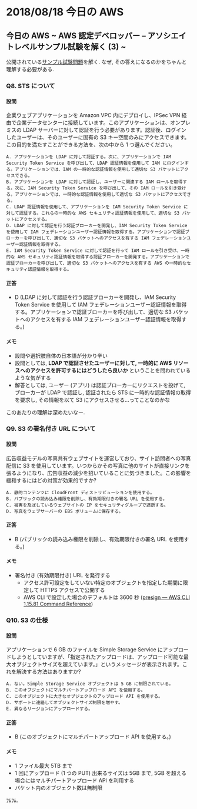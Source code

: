# 2018/08/18 今日の AWS

## 今日の AWS ~ AWS 認定デベロッパー – アソシエイトレベルサンプル試験を解く (3) ~

公開されている[サンプル試験問題](https://d1.awsstatic.com/training-and-certification/docs-dev-associate/AWS%20Certified_Developer_associate_examsample_JP.pdf)を解く. なぜ, その答えになるのかをちゃんと理解する必要がある.

### Q8. STS について

#### 設問

企業ウェブアプリケーションを Amazon VPC 内にデプロイし、IPSec VPN 経由で企業データセンターに接続しています。このアプリケーションは、オンプレミスの LDAP サーバーに対して認証を行う必要があります。認証後、ログインしたユーザーは、そのユーザーに固有の S3 キー空間のみにアクセスできます。この目的を満たすことができる方法を、次の中から 1 つ選んでください。

```
A. アプリケーションを LDAP に対して認証する。次に、アプリケーションで IAM Security Token Service を呼び出して、LDAP 認証情報を使用して IAM にログインする。アプリケーションでは、IAM の一時的な認証情報を使用して適切な S3 バケットにアクセスできる。
B. アプリケーションを LDAP に対して認証し、ユーザーに関連する IAM ロールを取得する。次に、IAM Security Token Service を呼び出して、その IAM ロールを引き受ける。アプリケーションでは、一時的な認証情報を使用して適切な S3 バケットにアクセスできる。
C. LDAP 認証情報を使用して、アプリケーションを IAM Security Token Service に対して認証する。これらの一時的な AWS セキュリティ認証情報を使用して、適切な S3 バケットにアクセスする。
D. LDAP に対して認証を行う認証ブローカーを開発し、IAM Security Token Service を使用して IAM フェデレーションユーザー認証情報を取得する。アプリケーションで認証ブローカーを呼び出して、適切な S3 バケットへのアクセスを有する IAM フェデレーションユーザー認証情報を取得する。
E. IAM Security Token Service に対して認証を行って IAM ロールを引き受け、一時的な AWS セキュリティ認証情報を取得する認証ブローカーを開発する。アプリケーションで認証ブローカーを呼び出して、適切な S3 バケットへのアクセスを有する AWS の一時的なセキュリティ認証情報を取得する。
```

#### 正答

* D (LDAP に対して認証を行う認証ブローカーを開発し、IAM Security Token Service を使用して IAM フェデレーションユーザー認証情報を取得する。アプリケーションで認証ブローカーを呼び出して、適切な S3 バケットへのアクセスを有する IAM フェデレーションユーザー認証情報を取得する。)

#### メモ

* 設問や選択肢自体の日本語が分かり辛い
* 設問としては, **LDAP で認証させたユーザーに対して, 一時的に AWS リソースへのアクセスを許可するにはどうしたら良いか** ということを問われているような気がする
* 解答としては, ユーザー (アプリ) は認証ブローカーにリクエストを投げて, ブローカーが LDAP で認証し, 認証されたら STS に一時的な認証情報の取得を要求し, その情報を以て S3 にアクセスさせる...ってことなのかな

このあたりの理解は深めたいなー.

### Q9. S3 の署名付き URL について

#### 設問

広告収益モデルの写真共有ウェブサイトを運営しており、サイト訪問者への写真配信に S3 を使用しています。いつからかその写真に他のサイトが直接リンクを張るようになり、広告収益の減少を招いていることに気づきました。この影響を緩和するにはどの対策が効果的ですか?

```
A. 静的コンテンツに CloudFront ディストリビューションを使用する。
B. パブリックの読み込み権限を削除し、有効期限付きの署名 URL を使用する。
C. 被害を及ぼしているウェブサイトの IP をセキュリティグループで遮断する。
D. 写真をウェブサーバーの EBS ボリュームに保存する。
```

#### 正答

* B (パブリックの読み込み権限を削除し、有効期限付きの署名 URL を使用する。)

#### メモ

* 署名付き (有効期限付き) URL を発行する
    * アクセス許可設定をしていない特定のオブジェクトを指定した期間に限定して HTTPS アクセスで公開する
    * AWS CLI で設定した場合のデフォルトは 3600 秒 ([presign — AWS CLI 1.15.81 Command Reference](https://docs.aws.amazon.com/cli/latest/reference/s3/presign.html))

### Q10. S3 の仕様

#### 設問

アプリケーションで 6 GB のファイルを Simple Storage Service にアップロードしようとしていますが、「指定されたアップロードは、アップロード可能な最大オブジェクトサイズを超えています。」というメッセージが表示されます。これを解決する方法はありますか?

```
A. ない。Simple Storage Service オブジェクトは 5 GB に制限されている。
B. このオブジェクトにマルチパートアップロード API を使用する。
C. このオブジェクトに大きなオブジェクトのアップロード API を使用する。
D. サポートに連絡してオブジェクトサイズ制限を増やす。
E. 異なるリージョンにアップロードする。
```

#### 正答

* B (このオブジェクトにマルチパートアップロード API を使用する。)

#### メモ

* 1 ファイル最大 5TB まで
* 1 回にアップロード (1 つの PUT) 出来るサイズは 5GB まで, 5GB を超える場合にはマルチパートアップロード API を利用する
* バケット内のオブジェクト数は無制限

ﾌﾑﾌﾑ.
